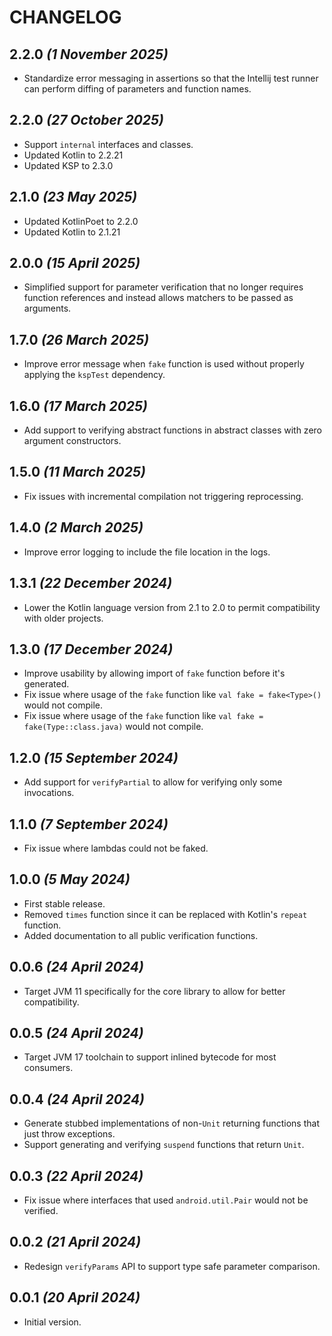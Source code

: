 # CHANGELOG

## 2.2.0 *(1 November 2025)*
- Standardize error messaging in assertions so that the Intellij test runner can perform diffing of parameters and function names.

## 2.2.0 *(27 October 2025)*
- Support `internal` interfaces and classes.
- Updated Kotlin to 2.2.21
- Updated KSP to 2.3.0

## 2.1.0 *(23 May 2025)*
- Updated KotlinPoet to 2.2.0
- Updated Kotlin to 2.1.21

## 2.0.0 *(15 April 2025)*
- Simplified support for parameter verification that no longer requires function references and instead allows matchers to be passed as arguments.

## 1.7.0 *(26 March 2025)*
- Improve error message when `fake` function is used without properly applying the `kspTest` dependency.

## 1.6.0 *(17 March 2025)*
- Add support to verifying abstract functions in abstract classes with zero argument constructors.

## 1.5.0 *(11 March 2025)*
- Fix issues with incremental compilation not triggering reprocessing.

## 1.4.0 *(2 March 2025)*
- Improve error logging to include the file location in the logs.

## 1.3.1 *(22 December 2024)*
- Lower the Kotlin language version from 2.1 to 2.0 to permit compatibility with older projects.

## 1.3.0 *(17 December 2024)*
- Improve usability by allowing import of `fake` function before it's generated.
- Fix issue where usage of the `fake` function like `val fake = fake<Type>()` would not compile.
- Fix issue where usage of the `fake` function like `val fake = fake(Type::class.java)` would not compile.

## 1.2.0 *(15 September 2024)*
- Add support for `verifyPartial` to allow for verifying only some invocations.

## 1.1.0 *(7 September 2024)*
- Fix issue where lambdas could not be faked.

## 1.0.0 *(5 May 2024)*
- First stable release.
- Removed `times` function since it can be replaced with Kotlin's `repeat` function.
- Added documentation to all public verification functions.

## 0.0.6 *(24 April 2024)*
- Target JVM 11 specifically for the core library to allow for better compatibility.

## 0.0.5 *(24 April 2024)*
- Target JVM 17 toolchain to support inlined bytecode for most consumers.

## 0.0.4 *(24 April 2024)*
- Generate stubbed implementations of non-`Unit` returning functions that just throw exceptions.
- Support generating and verifying `suspend` functions that return `Unit`.

## 0.0.3 *(22 April 2024)*
- Fix issue where interfaces that used `android.util.Pair` would not be verified.

## 0.0.2 *(21 April 2024)*
- Redesign `verifyParams` API to support type safe parameter comparison.

## 0.0.1 *(20 April 2024)*
- Initial version.
